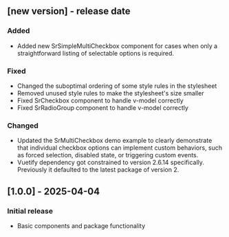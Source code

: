 ## [new version] - release date
### Added
- Added new SrSimpleMultiCheckbox component for cases when only a straightforward listing of selectable options is required.

### Fixed
- Changed the suboptimal ordering of some style rules in the stylesheet
- Removed unused style rules to make the stylesheet's size smaller
- Fixed SrCheckbox component to handle v-model correctly
- Fixed SrRadioGroup component to handle v-model correctly

### Changed
- Updated the SrMultiCheckbox demo example to clearly demonstrate that individual checkbox options can implement custom behaviors, such as forced selection, disabled state, or triggering custom events.
- Vuetify dependency got constrained to version 2.6.14 specifically. Previously it defaulted to the latest package of version 2.

## [1.0.0] - 2025-04-04
### Initial release
- Basic components and package functionality
